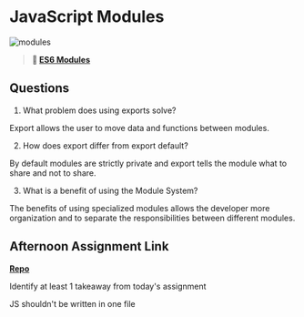 # JavaScript Modules

![modules](https://bcw.blob.core.windows.net/public/img/1015719031845190)

> **📖 [ES6 Modules](https://codeworksacademy.com/fs-student-guide/resources/wk3/01-Modules)**

## Questions

1. What problem does using exports solve?

Export allows the user to move data and functions between modules.

2. How does export differ from export default?

By default modules are strictly private and export tells the module what to share and not to share.

3. What is a benefit of using the Module System?

The benefits of using specialized modules allows the developer more organization and to separate the responsibilities between different modules.

## Afternoon Assignment Link

**[Repo](https://github.com/jon-cron/combatTracker.git)**

Identify at least 1 takeaway from today's assignment

JS shouldn't be written in one file
